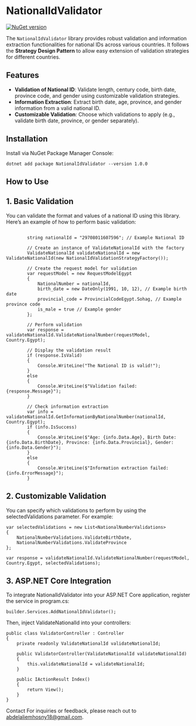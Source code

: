 # NationalIdValidator

[![NuGet version](https://badge.fury.io/nu/validate_national_Id.svg)](https://www.nuget.org/packages/validate_national_Id)

The `NationalIdValidator` library provides robust validation and information extraction functionalities for national IDs across various countries. It follows the **Strategy Design Pattern** to allow easy extension of validation strategies for different countries.

## Features

- **Validation of National ID**: Validate length, century code, birth date, province code, and gender using customizable validation strategies.
- **Information Extraction**: Extract birth date, age, province, and gender information from a valid national ID.
- **Customizable Validation**: Choose which validations to apply (e.g., validate birth date, province, or gender separately).

## Installation

Install via NuGet Package Manager Console:

```shell
dotnet add package NationalIdValidator --version 1.0.0
```

## How to Use
## 1. Basic Validation
You can validate the format and values of a national ID using this library. Here’s an example of how to perform basic validation:

``` shell

        string nationalId = "29708011607596"; // Example National ID

        // Create an instance of ValidateNationalId with the factory
        ValidateNationalId validateNationalId = new ValidateNationalId(new NationalIdValidationStrategyFactory());

        // Create the request model for validation
        var requestModel = new RequestModelEgypt
        {
            NationalNumber = nationalId,
            birth_date = new DateOnly(1991, 10, 12), // Example birth date
            provincial_code = ProvincialCodeEgypt.Sohag, // Example province code
            is_male = true // Example gender
        };

        // Perform validation
        var response = validateNationalId.ValidateNationalNumber(requestModel, Country.Egypt);

        // Display the validation result
        if (response.IsValid)
        {
            Console.WriteLine("The National ID is valid!");
        }
        else
        {
            Console.WriteLine($"Validation failed: {response.Message}");
        }

        // Check information extraction
        var info = validateNationalId.GetInformationByNationalNumber(nationalId, Country.Egypt);
        if (info.IsSuccess)
        {
            Console.WriteLine($"Age: {info.Data.Age}, Birth Date: {info.Data.BirthDate}, Province: {info.Data.Provincial}, Gender: {info.Data.Gender}");
        }
        else
        {
            Console.WriteLine($"Information extraction failed: {info.ErrorMessage}");
        }
```
## 2. Customizable Validation
You can specify which validations to perform by using the selectedValidations parameter. For example:
```shell
var selectedValidations = new List<NationalNumberValidations>
{
    NationalNumberValidations.ValidateBirthDate,
    NationalNumberValidations.ValidateProvince
};

var response = validateNationalId.ValidateNationalNumber(requestModel, Country.Egypt, selectedValidations);
```
## 3. ASP.NET Core Integration
To integrate NationalIdValidator into your ASP.NET Core application, register the service in program.cs:

```shell
builder.Services.AddNationalIdValidator();
```

Then, inject ValidateNationalId into your controllers:
```shell
public class ValidatorController : Controller
{
    private readonly ValidateNationalId validateNationalId;

    public ValidatorController(ValidateNationalId validateNationalId)
    {
        this.validateNationalId = validateNationalId;
    }

    public IActionResult Index()
    {
        return View();
    }
}

```
Contact
For inquiries or feedback, please reach out to abdelaliemhosny18@gmail.com.

    

